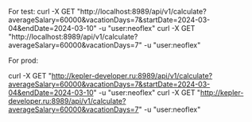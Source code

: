 For test:
curl -X GET "http://localhost:8989/api/v1/calculate?averageSalary=60000&vacationDays=7&startDate=2024-03-04&endDate=2024-03-10" -u "user:neoflex"
curl -X GET "http://localhost:8989/api/v1/calculate?averageSalary=60000&vacationDays=7" -u "user:neoflex"

For prod:

curl -X GET "http://kepler-developer.ru:8989/api/v1/calculate?averageSalary=60000&vacationDays=7&startDate=2024-03-04&endDate=2024-03-10" -u "user:neoflex"
curl -X GET "http://kepler-developer.ru:8989/api/v1/calculate?averageSalary=60000&vacationDays=7" -u "user:neoflex"

